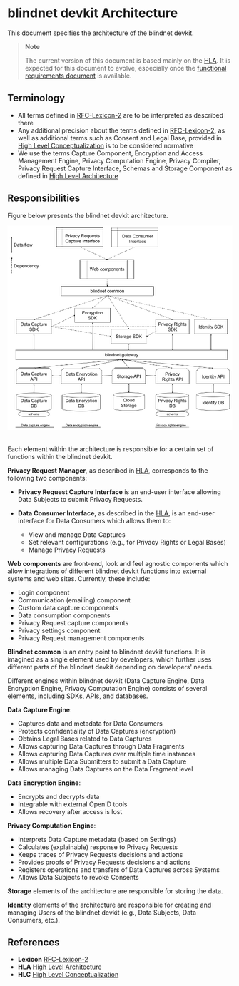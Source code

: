 # blindnet devkit Architecture

This document specifies the architecture of the blindnet devkit.

> **Note**
>
> The current version of this document is based mainly on the [HLA][HLA]. It is expected for this document to evolve, especially once the [functional requirements document](../../specifications#functional-requirements) is available.

## Terminology

- All terms defined in [RFC-Lexicon-2][Lexicon] are to be interpreted as described there
- Any additional precision about the terms defined in [RFC-Lexicon-2][Lexicon], as well as additional terms such as Consent and Legal Base, provided in [High Level Conceptualization][HLC] is to be considered normative
- We use the terms Capture Component, Encryption and Access Management Engine, Privacy Computation Engine, Privacy Compiler, Privacy Request Capture Interface, Schemas and Storage Component as defined in [High Level Architecture][HLA]

## Responsibilities

Figure below presents the blindnet devkit architecture.

<img src="./img/devkit_architecture.png">
<br><br>

Each element within the architecture is responsible for a certain set of functions within the blindnet devkit.

**Privacy Request Manager**, as described in [HLA][HLA], corresponds to the following two components:
- **Privacy Request Capture Interface** is an end-user interface allowing Data Subjects to submit Privacy Requests.

- **Data Consumer Interface**, as described in the [HLA][HLA], is an end-user interface for Data Consumers which allows them to:
    - View and manage Data Captures
    - Set relevant configurations (e.g., for Privacy Rights or Legal Bases)
    - Manage Privacy Requests

**Web components** are front-end, look and feel agnostic components which allow integrations of different blindnet devkit functions into external systems and web sites. Currently, these include:
- Login component
- Communication (emailing) component
- Custom data capture components
- Data consumption components
- Privacy Request capture components
- Privacy settings component
- Privacy Request management components

**Blindnet common** is an entry point to blindnet devkit functions.
It is imagined as a single element used by developers, which further uses different parts of the blindnet devkit depending on developers' needs.

Different engines within blindnet devkit (Data Capture Engine, Data Encryption Engine, Privacy Computation Engine) consists of several elements, including SDKs, APIs, and databases.

**Data Capture Engine**:
- Captures data and metadata for Data Consumers
- Protects confidentiality of Data Captures (encryption)
- Obtains Legal Bases related to Data Captures
- Allows capturing Data Captures through Data Fragments
- Allows capturing Data Captures over multiple time instances
- Allows multiple Data Submitters to submit a Data Capture
- Allows managing Data Captures on the Data Fragment level

**Data Encryption Engine**:
- Encrypts and decrypts data
- Integrable with external OpenID tools
- Allows recovery after access is lost

**Privacy Computation Engine**:
- Interprets Data Capture metadata (based on Settings)
- Calculates (explainable) response to Privacy Requests
- Keeps traces of Privacy Requests decisions and actions
- Provides proofs of Privacy Requests decisions and actions
- Registers operations and transfers of Data Captures across Systems
- Allows Data Subjects to revoke Consents

**Storage** elements of the architecture are responsible for storing the data.

**Identity** elements of the architecture are responsible for creating and managing Users of the blindnet devkit (e.g., Data Subjects, Data Consumers, etc.).

## References
- **Lexicon** [RFC-Lexicon-2][Lexicon]
- **HLA** [High Level Architecture][HLA]
- **HLC** [High Level Conceptualization][HLC]

[Lexicon]: ../../refs/lexicon/RFC-Lexicon-2.md "RFC-Lexicon-2"
[HLA]: ../../refs/high-level-architecture/ "High Level Architecture"
[HLC]: ../../refs/high-level-conceptualization/ "High Level Conceptualization"

